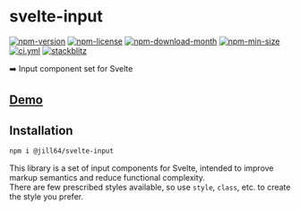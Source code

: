 <!----- BEGIN GHOST DOCS HEADER ----->

# svelte-input

[![npm-version](https://img.shields.io/npm/v/@jill64/svelte-input)](https://npmjs.com/package/@jill64/svelte-input) [![npm-license](https://img.shields.io/npm/l/@jill64/svelte-input)](https://npmjs.com/package/@jill64/svelte-input) [![npm-download-month](https://img.shields.io/npm/dm/@jill64/svelte-input)](https://npmjs.com/package/@jill64/svelte-input) [![npm-min-size](https://img.shields.io/bundlephobia/min/@jill64/svelte-input)](https://npmjs.com/package/@jill64/svelte-input) [![ci.yml](https://github.com/jill64/svelte-input/actions/workflows/ci.yml/badge.svg)](https://github.com/jill64/svelte-input/actions/workflows/ci.yml) [![stackblitz](https://img.shields.io/badge/StackBlitz-jill64--svelte--input-dodgerblue)](https://stackblitz.com/edit/jill64-svelte-input?file=src%2Froutes%2FDemo.svelte)

➡️ Input component set for Svelte

## [Demo](https://stackblitz.com/edit/jill64-svelte-input?file=src%2Froutes%2FDemo.svelte)

## Installation

```sh
npm i @jill64/svelte-input
```

<!----- END GHOST DOCS HEADER ----->

This library is a set of input components for Svelte, intended to improve markup semantics and reduce functional complexity.  
There are few prescribed styles available, so use `style`, `class`, etc. to create the style you prefer.
